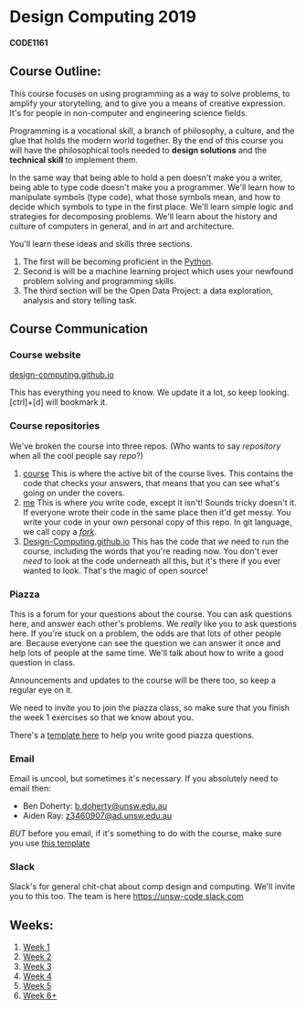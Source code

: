 # Design Computing 2019

#### CODE1161

## Course Outline:

This course focuses on using programming as a way to solve problems, to amplify your storytelling, and to give you a means of creative expression. It's for people in non-computer and engineering science fields.

Programming is a vocational skill, a branch of philosophy, a culture, and the glue that holds the modern world together. By the end of this course you will have the philosophical tools needed to **design solutions** and the **technical skill** to implement them.

In the same way that being able to hold a pen doesn't make you a writer, being able to type code doesn't make you a programmer. We'll learn how to manipulate symbols (type code), what those symbols mean, and how to decide which symbols to type in the first place. We'll learn simple logic and strategies for decomposing problems. We'll learn about the history and culture of computers in general, and in art and architecture.

You'll learn these ideas and skills three sections.

1. The first will be becoming proficient in the [Python](<https://en.wikipedia.org/wiki/Python_(programming_language)>).
1. Second is will be a machine learning project which uses your newfound problem solving and programming skills.
1. The third section will be the Open Data Project: a data exploration, analysis and story telling task.

## Course Communication

### Course website

[design-computing.github.io](https://design-computing.github.io/)

This has everything you need to know. We update it a lot, so keep looking. [ctrl]+[d] will bookmark it.

### Course repositories

We've broken the course into three repos. (Who wants to say _repository_ when all the cool people say _repo_?)

1. [course](https://github.com/Design-Computing/course) This is where the active bit of the course lives. This contains the code that checks your answers, that means that you can see what's going on under the covers.
1. [me](https://github.com/Design-Computing/me) This is where _you_ write code, except it isn't! Sounds tricky doesn't it. If everyone wrote their code in the same place then it'd get messy. You write your code in your own personal copy of this repo. In git language, we call copy a _[fork](https://help.github.com/en/articles/fork-a-repo)_.
1. [Design-Computing.github.io](https://github.com/Design-Computing/Design-Computing.github.io) This has the code that _we_ need to run the course, including the words that you're reading now. You don't ever _need_ to look at the code underneath all this, but it's there if you ever wanted to look. That's the magic of open source!

### Piazza

This is a forum for your questions about the course. You can ask questions here, and answer each other's problems. We _really_ like you to ask questions here. If you're stuck on a problem, the odds are that lots of other people are. Because everyone can see the question we can answer it once and help lots of people at the same time. We'll talk about how to write a good question in class.

Announcements and updates to the course will be there too, so keep a regular eye on it.

We need to invite you to join the piazza class, so make sure that you finish the week 1 exercises so that we know about you.

There's a [template here](piazzaQuestionTemplate) to help you write good piazza questions.

### Email

Email is uncool, but sometimes it's necessary. If you absolutely need to email then:

- Ben Doherty: b.doherty@unsw.edu.au
- Aiden Ray: z3460907@ad.unsw.edu.au

_BUT_ before you email, if it's something to do with the course, make sure you use [this template](email_template)

### Slack

Slack's for general chit-chat about comp design and computing. We'll invite you to this too. The team is here https://unsw-code.slack.com

## Weeks:

1. [Week 1](md/week1)
1. [Week 2](md/week2)
1. [Week 3](md/week3)
1. [Week 4](md/week4)
1. [Week 5](md/week5)
1. [Week 6+](md/theRest)
